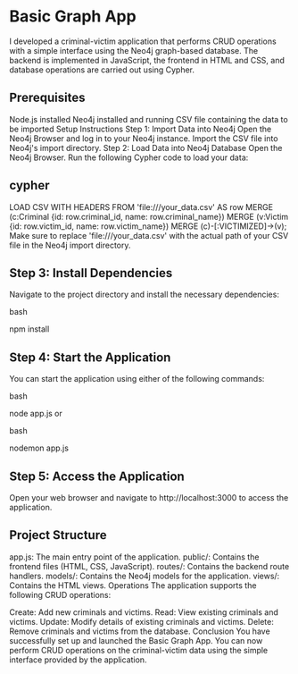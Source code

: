 # Basic Graph App
I developed a criminal-victim application that performs CRUD operations with a simple interface using the Neo4j graph-based database. The backend is implemented in JavaScript, the frontend in HTML and CSS, and database operations are carried out using Cypher.

## Prerequisites
Node.js installed
Neo4j installed and running
CSV file containing the data to be imported
Setup Instructions
Step 1: Import Data into Neo4j
Open the Neo4j Browser and log in to your Neo4j instance.
Import the CSV file into Neo4j's import directory.
Step 2: Load Data into Neo4j Database
Open the Neo4j Browser.
Run the following Cypher code to load your data:
## cypher

LOAD CSV WITH HEADERS FROM 'file:///your_data.csv' AS row
MERGE (c:Criminal {id: row.criminal_id, name: row.criminal_name})
MERGE (v:Victim {id: row.victim_id, name: row.victim_name})
MERGE (c)-[:VICTIMIZED]->(v);
Make sure to replace 'file:///your_data.csv' with the actual path of your CSV file in the Neo4j import directory.

## Step 3: Install Dependencies
Navigate to the project directory and install the necessary dependencies:

bash

npm install
## Step 4: Start the Application
You can start the application using either of the following commands:

bash

node app.js
or

bash

nodemon app.js
## Step 5: Access the Application
Open your web browser and navigate to http://localhost:3000 to access the application.

## Project Structure
app.js: The main entry point of the application.
public/: Contains the frontend files (HTML, CSS, JavaScript).
routes/: Contains the backend route handlers.
models/: Contains the Neo4j models for the application.
views/: Contains the HTML views.
Operations
The application supports the following CRUD operations:

Create: Add new criminals and victims.
Read: View existing criminals and victims.
Update: Modify details of existing criminals and victims.
Delete: Remove criminals and victims from the database.
Conclusion
You have successfully set up and launched the Basic Graph App. You can now perform CRUD operations on the criminal-victim data using the simple interface provided by the application.